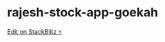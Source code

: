 # rajesh-stock-app-goekah

[Edit on StackBlitz ⚡️](https://stackblitz.com/edit/rajesh-stock-app-goekah)